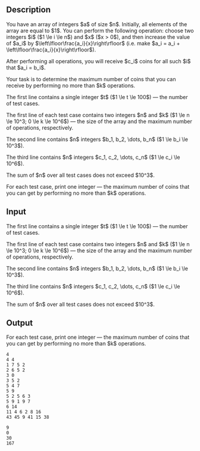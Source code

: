 ## Description

<div><p>You have an array of integers $a$ of size $n$. Initially, all elements of the array are equal to $1$. You can perform the following operation: choose two integers $i$ ($1 \le i \le n$) and $x$ ($x &gt; 0$), and then increase the value of $a_i$ by $\left\lfloor\frac{a_i}{x}\right\rfloor$ (i.e. make $a_i = a_i + \left\lfloor\frac{a_i}{x}\right\rfloor$).</p><p>After performing all operations, you will receive $c_i$ coins for all such $i$ that $a_i = b_i$.</p><p>Your task is to determine the maximum number of coins that you can receive by performing no more than $k$ operations.</p></div><div class="input-specification"><p>The first line contains a single integer $t$ ($1 \le t \le 100$)&nbsp;— the number of test cases.</p><p>The first line of each test case contains two integers $n$ and $k$ ($1 \le n \le 10^3; 0 \le k \le 10^6$)&nbsp;— the size of the array and the maximum number of operations, respectively.</p><p>The second line contains $n$ integers $b_1, b_2, \dots, b_n$ ($1 \le b_i \le 10^3$).</p><p>The third line contains $n$ integers $c_1, c_2, \dots, c_n$ ($1 \le c_i \le 10^6$).</p><p>The sum of $n$ over all test cases does not exceed $10^3$.</p></div><div class="output-specification"><p>For each test case, print one integer&nbsp;— the maximum number of coins that you can get by performing no more than $k$ operations.</p></div>

## Input

<p>The first line contains a single integer $t$ ($1 \le t \le 100$)&nbsp;— the number of test cases.</p><p>The first line of each test case contains two integers $n$ and $k$ ($1 \le n \le 10^3; 0 \le k \le 10^6$)&nbsp;— the size of the array and the maximum number of operations, respectively.</p><p>The second line contains $n$ integers $b_1, b_2, \dots, b_n$ ($1 \le b_i \le 10^3$).</p><p>The third line contains $n$ integers $c_1, c_2, \dots, c_n$ ($1 \le c_i \le 10^6$).</p><p>The sum of $n$ over all test cases does not exceed $10^3$.</p>

## Output

<p>For each test case, print one integer&nbsp;— the maximum number of coins that you can get by performing no more than $k$ operations.</p>





```input1|2,3,4,8,9,10
4
4 4
1 7 5 2
2 6 5 2
3 0
3 5 2
5 4 7
5 9
5 2 5 6 3
5 9 1 9 7
6 14
11 4 6 2 8 16
43 45 9 41 15 38
```




```output1
9
0
30
167
```


